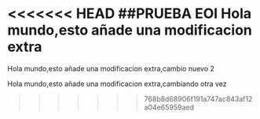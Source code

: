 <<<<<<< HEAD
##PRUEBA EOI
Hola mundo,esto añade una modificacion extra
=======
Hola mundo,esto añade una modificacion extra,cambio nuevo 2


Hola mundo,esto añade una modificacion extra,cambiando otra vez

>>>>>>> 768b8d68906f191a747ac843af12a04e65959aed
